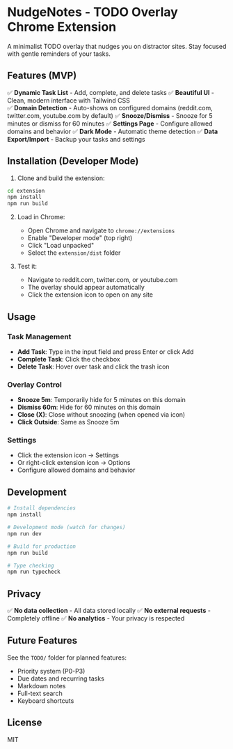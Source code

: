 # NudgeNotes - TODO Overlay Chrome Extension

A minimalist TODO overlay that nudges you on distractor sites. Stay focused with gentle reminders of your tasks.

## Features (MVP)

✅ **Dynamic Task List** - Add, complete, and delete tasks
✅ **Beautiful UI** - Clean, modern interface with Tailwind CSS  
✅ **Domain Detection** - Auto-shows on configured domains (reddit.com, twitter.com, youtube.com by default)
✅ **Snooze/Dismiss** - Snooze for 5 minutes or dismiss for 60 minutes
✅ **Settings Page** - Configure allowed domains and behavior
✅ **Dark Mode** - Automatic theme detection
✅ **Data Export/Import** - Backup your tasks and settings

## Installation (Developer Mode)

1. Clone and build the extension:
```bash
cd extension
npm install
npm run build
```

2. Load in Chrome:
   - Open Chrome and navigate to `chrome://extensions`
   - Enable "Developer mode" (top right)
   - Click "Load unpacked"
   - Select the `extension/dist` folder

3. Test it:
   - Navigate to reddit.com, twitter.com, or youtube.com
   - The overlay should appear automatically
   - Click the extension icon to open on any site

## Usage

### Task Management
- **Add Task**: Type in the input field and press Enter or click Add
- **Complete Task**: Click the checkbox
- **Delete Task**: Hover over task and click the trash icon

### Overlay Control
- **Snooze 5m**: Temporarily hide for 5 minutes on this domain
- **Dismiss 60m**: Hide for 60 minutes on this domain  
- **Close (X)**: Close without snoozing (when opened via icon)
- **Click Outside**: Same as Snooze 5m

### Settings
- Click the extension icon → Settings
- Or right-click extension icon → Options
- Configure allowed domains and behavior

## Development

```bash
# Install dependencies
npm install

# Development mode (watch for changes)
npm run dev

# Build for production
npm run build

# Type checking
npm run typecheck
```

## Privacy

✅ **No data collection** - All data stored locally
✅ **No external requests** - Completely offline
✅ **No analytics** - Your privacy is respected

## Future Features

See the `TODO/` folder for planned features:
- Priority system (P0-P3)
- Due dates and recurring tasks
- Markdown notes
- Full-text search
- Keyboard shortcuts

## License

MIT